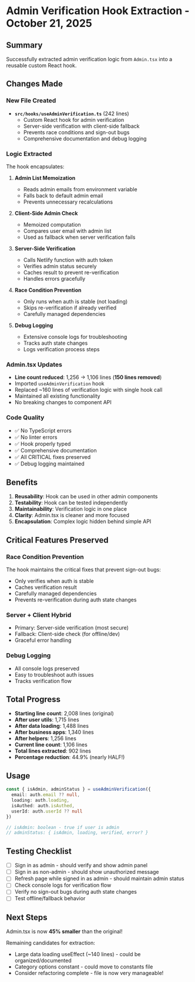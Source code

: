 # Admin Verification Hook Extraction - October 21, 2025

## Summary
Successfully extracted admin verification logic from `Admin.tsx` into a reusable custom React hook.

## Changes Made

### New File Created
- **`src/hooks/useAdminVerification.ts`** (242 lines)
  - Custom React hook for admin verification
  - Server-side verification with client-side fallback
  - Prevents race conditions and sign-out bugs
  - Comprehensive documentation and debug logging

### Logic Extracted

The hook encapsulates:

1. **Admin List Memoization**
   - Reads admin emails from environment variable
   - Falls back to default admin email
   - Prevents unnecessary recalculations

2. **Client-Side Admin Check**
   - Memoized computation
   - Compares user email with admin list
   - Used as fallback when server verification fails

3. **Server-Side Verification**
   - Calls Netlify function with auth token
   - Verifies admin status securely
   - Caches result to prevent re-verification
   - Handles errors gracefully

4. **Race Condition Prevention**
   - Only runs when auth is stable (not loading)
   - Skips re-verification if already verified
   - Carefully managed dependencies

5. **Debug Logging**
   - Extensive console logs for troubleshooting
   - Tracks auth state changes
   - Logs verification process steps

### Admin.tsx Updates
- **Line count reduced**: 1,256 → 1,106 lines (**150 lines removed**)
- Imported `useAdminVerification` hook
- Replaced ~160 lines of verification logic with single hook call
- Maintained all existing functionality
- No breaking changes to component API

### Code Quality
- ✅ No TypeScript errors
- ✅ No linter errors
- ✅ Hook properly typed
- ✅ Comprehensive documentation
- ✅ All CRITICAL fixes preserved
- ✅ Debug logging maintained

## Benefits
1. **Reusability**: Hook can be used in other admin components
2. **Testability**: Hook can be tested independently
3. **Maintainability**: Verification logic in one place
4. **Clarity**: Admin.tsx is cleaner and more focused
5. **Encapsulation**: Complex logic hidden behind simple API

## Critical Features Preserved

### Race Condition Prevention
The hook maintains the critical fixes that prevent sign-out bugs:
- Only verifies when auth is stable
- Caches verification result
- Carefully managed dependencies
- Prevents re-verification during auth state changes

### Server + Client Hybrid
- Primary: Server-side verification (most secure)
- Fallback: Client-side check (for offline/dev)
- Graceful error handling

### Debug Logging
- All console logs preserved
- Easy to troubleshoot auth issues
- Tracks verification flow

## Total Progress
- **Starting line count**: 2,008 lines (original)
- **After user utils**: 1,715 lines
- **After data loading**: 1,488 lines
- **After business apps**: 1,340 lines
- **After helpers**: 1,256 lines
- **Current line count**: 1,106 lines
- **Total lines extracted**: 902 lines
- **Percentage reduction**: 44.9% (nearly HALF!)

## Usage

```typescript
const { isAdmin, adminStatus } = useAdminVerification({
  email: auth.email ?? null,
  loading: auth.loading,
  isAuthed: auth.isAuthed,
  userId: auth.userId ?? null
})

// isAdmin: boolean - true if user is admin
// adminStatus: { isAdmin, loading, verified, error? }
```

## Testing Checklist
- [ ] Sign in as admin - should verify and show admin panel
- [ ] Sign in as non-admin - should show unauthorized message
- [ ] Refresh page while signed in as admin - should maintain admin status
- [ ] Check console logs for verification flow
- [ ] Verify no sign-out bugs during auth state changes
- [ ] Test offline/fallback behavior

## Next Steps
Admin.tsx is now **45% smaller** than the original!

Remaining candidates for extraction:
- Large data loading useEffect (~140 lines) - could be organized/documented
- Category options constant - could move to constants file
- Consider refactoring complete - file is now very manageable!

